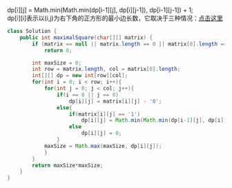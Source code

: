 dp[i][j] = Math.min(Math.min(dp[i-1][j], dp[i][j-1]), dp[i-1][j-1]) + 1;  
dp[i][i]表示以(i,j)为右下角的正方形的最小边长数，它取决于三种情况：[点击这里](https://leetcode-cn.com/problems/maximal-square/solution/li-jie-san-zhe-qu-zui-xiao-1-by-lzhlyle/)

```java
class Solution {
    public int maximalSquare(char[][] matrix) {
        if (matrix == null || matrix.length == 0 || matrix[0].length == 0) 
            return 0;

        int maxSize = 0;
        int row = matrix.length, col = matrix[0].length;
        int[][] dp = new int[row][col];
        for(int i = 0; i < row; i++){
            for(int j = 0; j < col; j++){
                if(i == 0 || j == 0)
                    dp[i][j] = matrix[i][j] - '0';
                else{
                    if(matrix[i][j] == '1')
                        dp[i][j] = Math.min(Math.min(dp[i-1][j], dp[i][j-1]), dp[i-1][j-1]) + 1;
                    else
                        dp[i][j] = 0;
                }
            maxSize = Math.max(maxSize, dp[i][j]);
            }
        }
        return maxSize*maxSize;
    }
}
```
